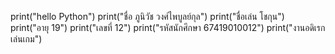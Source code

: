print("hello Python")
print("ชื่อ ภูนิวัช วงศ์ไพบูลย์กุล")
print("ชื่อเล่น โชกุน")
print("อายุ 19")
print("เลขที่ 12")
print("รหัสนักศึกษา 67419010012")
print("งานอดิเรก เล่นเกม")
